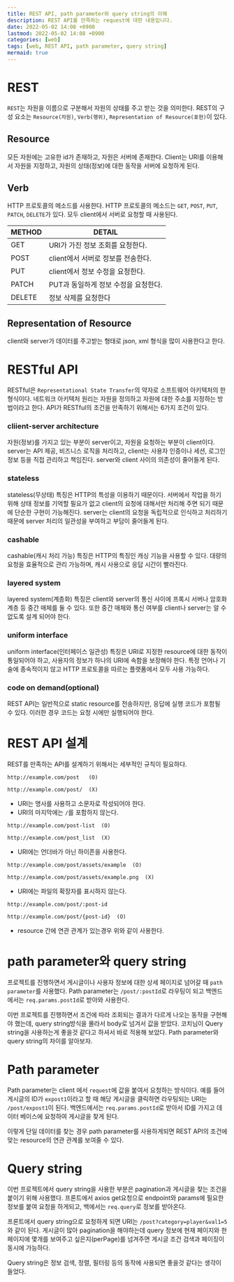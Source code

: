 ```yaml
---
title: REST API, path parameter와 query string의 이해
description: REST API를 만족하는 request에 대한 내용입니다.
date: 2022-05-02 14:08 +0900
lastmod: 2022-05-02 14:08 +0900
categories: [web]
tags: [web, REST API, path parameter, query string]
mermaid: true
---
```


# REST

`REST`는 자원을 이름으로 구분해서 자원의 상태를 주고 받는 것을 의미한다. REST의 구성 요소는 `Resource(자원)`, `Verb(행위)`, `Representation of Resource(표현)`이 있다.

## Resource

모든 자원에는 고유한 id가 존재하고, 자원은 서버에 존재한다. Client는 URI를 이용해서 자원을 지정하고, 자원의 상태(정보)에 대한 동작을 서버에 요청하게 된다.

## Verb

HTTP 프로토콜의 메소드를 사용한다. HTTP 프로토콜의 메소드는 `GET`, `POST`, `PUT`, `PATCH`, `DELETE`가 있다. 모두 client에서 서버로 요청할 때 사용된다.

| METHOD | DETAIL                               |
| ------ | ------------------------------------ |
| GET    | URI가 가진 정보 조회를 요청한다.     |
| POST   | client에서 서버로 정보를 전송한다.   |
| PUT    | client에서 정보 수정을 요청한다.     |
| PATCH  | PUT과 동일하게 정보 수정을 요청한다. |
| DELETE | 정보 삭제를 요청한다                 |

## **Representation of Resource**

client와 server가 데이터를 주고받는 형태로 json, xml 형식을 많이 사용한다고 한다.

# RESTful API

RESTful은 `Representational State Transfer`의 약자로 소프트웨어 아키텍처의 한 형식이다. 네트워크 아키텍처 원리는 자원을 정의하고 자원에 대한 주소를 지정하는 방법이라고 한다. API가 RESTful의 조건을 만족하기 위해서는 6가지 조건이 있다.

### cliient-server architecture

자원(정보)를 가지고 있는 부분이 server이고, 자원을 요청하는 부분이 client이다. server는 API 제공, 비즈니스 로직을 처리하고, client는 사용자 인증이나 세션, 로그인 정보 등을 직접 관리하고 책임진다. server와 client 사이의 의존성이 줄어들게 된다.

### stateless

stateless(무상태) 특징은 HTTP의 특성을 이용하기 때문이다. 서버에서 작업을 하기 위해 상태 정보를 기억할 필요가 없고 client의 요청에 대해서만 처리해 주면 되기 때문에 단순한 구현이 가능해진다. server는 client의 요청을 독립적으로 인식하고 처리하기 때문에 server 처리의 일관성을 부여하고 부담이 줄어들게 된다.

### cashable

cashable(캐시 처리 가능) 특징은 HTTP의 특징인 캐싱 기능을 사용할 수 있다. 대량의 요청을 효율적으로 관리 가능하며, 캐시 사용으로 응답 시간이 빨라진다.

### layered system

layered system(계층화) 특징은 client와 server의 통신 사이에 프록시 서버나 암호화 계층 등 중간 매체를 둘 수 있다. 또한 중간 매체와 통신 여부를 client나 server는 알 수 없도록 설계 되어야 한다.

### uniform interface

uniform interface(인터페이스 일관성) 특징은 URI로 지정한 resource에 대한 동작이 통일되어야 하고, 사용자의 정보가 하나의 URI에 속함을 보장해야 한다. 특정 언어나 기술에 종속적이지 않고 HTTP 프로토콜을 따르는 플랫폼에서 모두 사용 가능하다.

### code on demand(optional)

REST API는 일반적으로 static resource를 전송하지만, 응답에 실행 코드가 포함될 수 있다. 이러한 경우 코드는 요청 시에만 실행되어야 한다.

# REST API 설계

REST를 만족하는 API를 설계하기 위해서는 세부적인 규칙이 필요하다.

```
http://example.com/post   (O)

http://example.com/post/  (X)
```

- URI는 명사를 사용하고 소문자로 작성되어야 한다.
- URI의 마지막에는 `/`를 포함하지 않는다.

```
http://example.com/post-list  (O)

http://example.com/post_list  (X)
```

- URI에는 언더바가 아닌 하이픈을 사용한다.

```
http://example.com/post/assets/example  (O)

http://example.com/post/assets/example.png  (X)
```

- URI에는 파일의 확장자를 표시하지 않는다.

```
http://example.com/post/:post-id

http://example.com/post/{post-id}  (O)
```

- resource 간에 연관 관계가 있는경우 위와 같이 사용한다.

# path parameter와 query string

프로젝트를 진행하면서 게시글이나 사용자 정보에 대한 상세 페이지로 넘어갈 때 `path parameter`를 사용했다. Path parameter는 `/post/:postId`로 라우팅이 되고 백엔드에서는 `req.params.postId`로 받아와 사용한다.

이번 프로젝트를 진행하면서 조건에 따라 조회되는 결과가 다르게 나오는 동작을 구현해야 했는데, query string방식을 몰라서 body로 넘겨서 값을 받았다. 코치님이 Query string을 사용하는게 좋을것 같다고 하셔서 바로 적용해 보았다. Path parameter와 query string의 차이를 알아보자.

# Path parameter

Path parameter는 client 에서 `request`에 값을 붙여서 요청하는 방식이다. 예를 들어 게시글의 ID가 `expost1`이라고 할 때 해당 게시글을 클릭하면 라우팅되는 URI는 `/post/expost1`이 된다. 백엔드에서는 `req.params.postId`로 받아서 ID를 가지고 데이터 베이스에 요청하여 게시글을 찾게 된다.

이렇게 단일 데이터를 찾는 경우 path parameter를 사용하게되면 REST API의 조건에 맞는 resource의 연관 관계를 보여줄 수 있다.

# Query string

이번 프로젝트에서 query string을 사용한 부분은 pagination과 게시글을 찾는 조건을 붙이기 위해 사용했다. 프론트에서 axios get요청으로 endpoint와 params에 필요한 정보를 붙여 요청을 하게되고, 백에서는 `req.query`로 정보를 받아온다.

프론트에서 query string으로 요청하게 되면 URI는 `/post?category=player&val1=5`와 같이 된다. 게시글이 많아 pagination을 해야하는데 query 정보에 현재 페이지와 한 페이지에 몇개를 보여주고 싶은지(perPage)를 넘겨주면 게시글 조건 검색과 페이징이 동시에 가능하다.

Query string은 정보 검색, 정렬, 필터링 등의 동작에 사용되면 좋을것 같다는 생각이 들었다.
